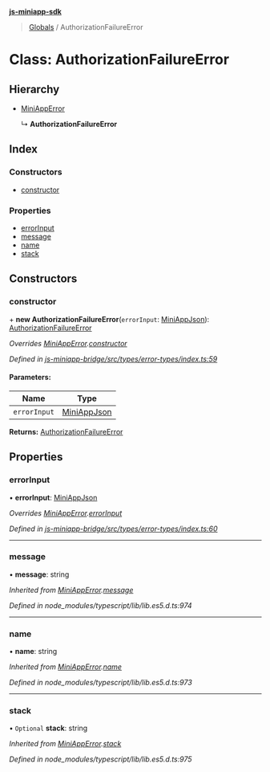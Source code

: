 **[js-miniapp-sdk](../README.md)**

> [Globals](../README.md) / AuthorizationFailureError

# Class: AuthorizationFailureError

## Hierarchy

* [MiniAppError](miniapperror.md)

  ↳ **AuthorizationFailureError**

## Index

### Constructors

* [constructor](authorizationfailureerror.md#constructor)

### Properties

* [errorInput](authorizationfailureerror.md#errorinput)
* [message](authorizationfailureerror.md#message)
* [name](authorizationfailureerror.md#name)
* [stack](authorizationfailureerror.md#stack)

## Constructors

### constructor

\+ **new AuthorizationFailureError**(`errorInput`: [MiniAppJson](../interfaces/miniappjson.md)): [AuthorizationFailureError](authorizationfailureerror.md)

*Overrides [MiniAppError](miniapperror.md).[constructor](miniapperror.md#constructor)*

*Defined in [js-miniapp-bridge/src/types/error-types/index.ts:59](https://github.com/rakutentech/js-miniapp/blob/d1182bf/js-miniapp-bridge/src/types/error-types/index.ts#L59)*

#### Parameters:

Name | Type |
------ | ------ |
`errorInput` | [MiniAppJson](../interfaces/miniappjson.md) |

**Returns:** [AuthorizationFailureError](authorizationfailureerror.md)

## Properties

### errorInput

•  **errorInput**: [MiniAppJson](../interfaces/miniappjson.md)

*Overrides [MiniAppError](miniapperror.md).[errorInput](miniapperror.md#errorinput)*

*Defined in [js-miniapp-bridge/src/types/error-types/index.ts:60](https://github.com/rakutentech/js-miniapp/blob/d1182bf/js-miniapp-bridge/src/types/error-types/index.ts#L60)*

___

### message

•  **message**: string

*Inherited from [MiniAppError](miniapperror.md).[message](miniapperror.md#message)*

*Defined in node_modules/typescript/lib/lib.es5.d.ts:974*

___

### name

•  **name**: string

*Inherited from [MiniAppError](miniapperror.md).[name](miniapperror.md#name)*

*Defined in node_modules/typescript/lib/lib.es5.d.ts:973*

___

### stack

• `Optional` **stack**: string

*Inherited from [MiniAppError](miniapperror.md).[stack](miniapperror.md#stack)*

*Defined in node_modules/typescript/lib/lib.es5.d.ts:975*
